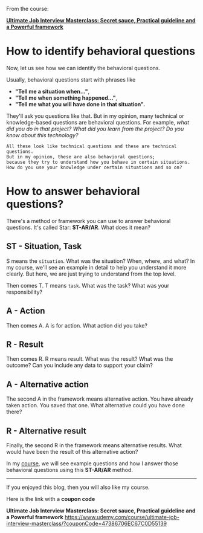 From the course:

**[Ultimate Job Interview Masterclass: Secret sauce, Practical guideline and a Powerful framework](https://www.udemy.com/course/ultimate-job-interview-masterclass/?couponCode=47386706EC67C0D55139)**

# How to identify behavioral questions
Now, let us see how we can identify the behavioral questions. 

Usually, behavioral questions start with phrases like 
- **"Tell me a situation when..."**, 
- **"Tell me when something happened..."**, 
- **"Tell me what you will have done in that situation".** 

They'll ask you questions like that. 
But in my opinion, many technical or knowledge-based questions are behavioral questions. 
For example, _what did you do in that project? What did you learn from the project? Do you know about this technology?_ 
```
All these look like technical questions and these are technical questions.
But in my opinion, these are also behavioral questions;
because they try to understand how you behave in certain situations. 
How do you use your knowledge under certain situations and so on?
``` 

# How to answer behavioral questions?
There's a method or framework you can use to answer behavioral questions. It's called Star: **ST-AR/AR**. What does it mean?

## ST - Situation, Task 
S means the `situation`. What was the situation? When, where, and what? In my course, we'll see an example in detail to help you understand it more clearly. But here, we are just trying to understand from the top level.

Then comes T. T means `task`. What was the task? What was your responsibility? 

## A - Action
Then comes A. A is for action. What action did you take? 

## R - Result
Then comes R. R means result. What was the result? What was the outcome? Can you include any data to support your claim? 

## A - Alternative action
 The second A in the framework means alternative action. You have already taken action. You saved that one. What alternative could you have done there? 
## R - Alternative result
Finally, the second R in the framework means alternative results. What would have been the result of this alternative action? 

In my [course](https://www.udemy.com/course/ultimate-job-interview-masterclass/?couponCode=47386706EC67C0D55139), we will see example questions and how I answer those behavioral questions using this **ST-AR/AR** method.

-----------
If you enjoyed this blog, then you will also like my course. 

Here is the link with a **coupon code**

**Ultimate Job Interview Masterclass: Secret sauce, Practical guideline and a Powerful framework**
https://www.udemy.com/course/ultimate-job-interview-masterclass/?couponCode=47386706EC67C0D55139
